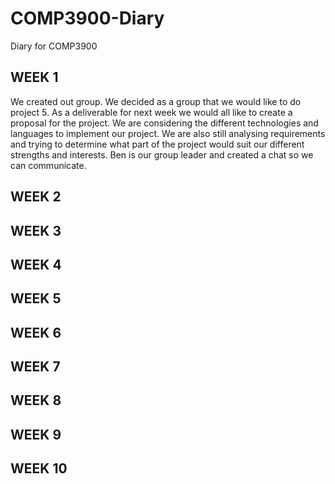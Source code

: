 # COMP3900-Diary
Diary for COMP3900

## WEEK 1
We created out group. We decided as a group that we would like to do project 5. As a deliverable for next week we would all like to create a proposal for the project. We are considering the different technologies and languages to implement our project. We are also still analysing requirements and trying to determine what part of the project would suit our different strengths and interests. Ben is our group leader and created a chat so we can communicate.

## WEEK 2

## WEEK 3

## WEEK 4

## WEEK 5

## WEEK 6

## WEEK 7

## WEEK 8

## WEEK 9

## WEEK 10
